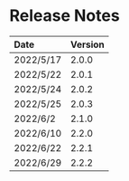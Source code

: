 # Release Notes

| Date       | Version   |
| :----      | :---------|
| 2022/5/17  | 2.0.0     |
| 2022/5/22  | 2.0.1     |
| 2022/5/24  | 2.0.2     |
| 2022/5/25  | 2.0.3     |
| 2022/6/2   | 2.1.0     |
| 2022/6/10  | 2.2.0     |
| 2022/6/22  | 2.2.1     |
| 2022/6/29  | 2.2.2     |
